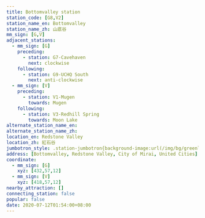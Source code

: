 ```yaml
---
title: Bottomvalley station
station_code: [G8,V2]
station_name_en: Bottomvalley
station_name_zh: 山底谷
mm_sign: [G,V]
adjacent_stations:
  - mm_sign: [G]
    preceding:
      - station: G7-Cavehaven
        next: clockwise
    following:
      - station: G9-UCHQ South
        next: anti-clockwise
  - mm_sign: [V]
    preceding:
      - station: V1-Mugen
        towards: Mugen
    following:
      - station: V3-Redhill Spring
        towards: Moon Lake
alternate_station_name_en: 
alternate_station_name_zh: 
location_en: Redstone Valley
location_zh: 紅石谷
jumbotron_style: .station-jumbotron{background-image:url(/img/bg/greenline.png),url(/img/bg/victoryline.png);background-repeat:no-repeat;background-size:100% 10px;background-position:0 115px,0 145px}
address: [Bottomvalley, Redstone Valley, City of Mirai, United Cities]
coordinate:
  - mm_sign: [G]
    xyz: [432,57,12]
  - mm_sign: [V]
    xyz: [418,57,12]
nearby_attraction: []
connecting_station: false
popular: false
date: 2020-07-12T01:54:00+08:00
---
```


